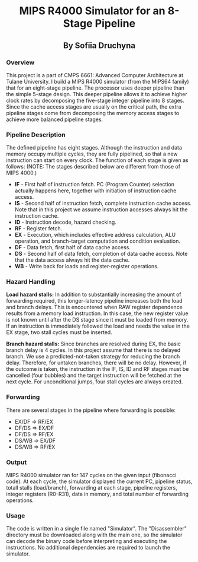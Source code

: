 <div align="center">
  <h1>MIPS R4000 Simulator for an 8-Stage Pipeline</h1>
  <h2>By Sofiia Druchyna</h2>
</div>

### Overview

This project is a part of CMPS 6661: Advanced Computer Architecture at Tulane University. I build a MIPS R4000 simulator (from the MIPS64 family) that 
for an eight-stage pipeline. The processor uses deeper pipeline than the simple 5-stage design. This deeper pipeline allows it to achieve higher clock rates by decomposing the five-stage integer pipeline into 8 stages. 
Since the cache access stages are usually on the critical path, the extra pipeline stages come from decomposing the memory access stages to achieve more balanced pipeline stages.

### Pipeline Description
The defined pipeline has eight stages. Although the instruction and data memory occupy multiple cycles, they are fully pipelined, so that a new instruction can start on every clock. The function of each stage is given as follows: (NOTE: The stages described below are different from those of MIPS 4000.)

- **IF** - First half of instruction fetch. PC (Program Counter) selection actually happens here, together with initiation of instruction cache access.
- **IS** - Second half of instruction fetch, complete instruction cache access. Note that in this project we assume instruction accesses always hit the instruction cache.
- **ID** - Instruction decode, hazard checking.
- **RF** - Register fetch.
- **EX** - Execution, which includes effective address calculation, ALU operation, and branch-target computation and condition evaluation.
- **DF** - Data fetch, first half of data cache access.
- **DS** - Second half of data fetch, completion of data cache access. Note that the data access always hit the data cache.
- **WB** - Write back for loads and register-register operations.

### Hazard Handling

**Load hazard stalls:**
In addition to substantially increasing the amount of forwarding required, this longer-latency pipeline increases both the load and branch delays. This is encountered when RAW register dependence results from a memory load instruction. In this case, the new register value is not known until after the DS stage since it must be loaded from memory. 
If an instruction is immediately followed the load and needs the value in the EX stage, two stall cycles must be inserted.

**Branch hazard stalls:**
Since branches are resolved during EX, the basic branch delay is 4 cycles. In this project assume that there is no delayed branch. We use a predicted-not-taken strategy for reducing the branch delay. Therefore, for untaken branches, there will be no delay. However, if the outcome is taken, the instruction in the IF, IS, ID and RF stages must be cancelled (four bubbles) and the target instruction will be fetched at the next cycle. 
For unconditional jumps, four stall cycles are always created.

### Forwarding
There are several stages in the pipeline where forwarding is possible:

- EX/DF => RF/EX
- DF/DS => EX/DF
- DF/DS => RF/EX
- DS/WB => EX/DF
- DS/WB => RF/EX

### Output
MIPS R4000 simulator ran for 147 cycles on the given input (fibonacci code). At each cycle, the simulator displayed the current PC, pipeline status, totall stalls (load/branch), forwarding at each stage, pipeline registers, integer registers (R0-R31), data in memory, and total number of forwarding operations.

### Usage
The code is written in a single file named "Simulator". The "Disassembler" directory must be downloaded along with the main one, so the simulator can decode the binary code before interpreting and executing the instructions. No additional dependencies are required to launch the simulator.
